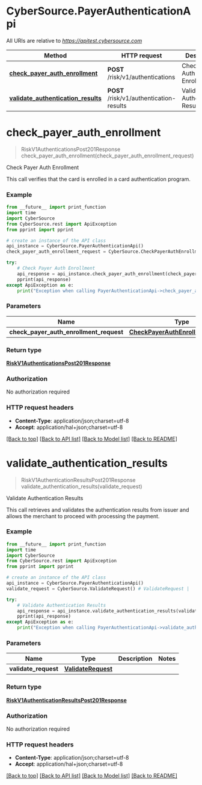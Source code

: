 # CyberSource.PayerAuthenticationApi

All URIs are relative to *https://apitest.cybersource.com*

Method | HTTP request | Description
------------- | ------------- | -------------
[**check_payer_auth_enrollment**](PayerAuthenticationApi.md#check_payer_auth_enrollment) | **POST** /risk/v1/authentications | Check Payer Auth Enrollment
[**validate_authentication_results**](PayerAuthenticationApi.md#validate_authentication_results) | **POST** /risk/v1/authentication-results | Validate Authentication Results


# **check_payer_auth_enrollment**
> RiskV1AuthenticationsPost201Response check_payer_auth_enrollment(check_payer_auth_enrollment_request)

Check Payer Auth Enrollment

This call verifies that the card is enrolled in a card authentication program.

### Example 
```python
from __future__ import print_function
import time
import CyberSource
from CyberSource.rest import ApiException
from pprint import pprint

# create an instance of the API class
api_instance = CyberSource.PayerAuthenticationApi()
check_payer_auth_enrollment_request = CyberSource.CheckPayerAuthEnrollmentRequest() # CheckPayerAuthEnrollmentRequest | 

try: 
    # Check Payer Auth Enrollment
    api_response = api_instance.check_payer_auth_enrollment(check_payer_auth_enrollment_request)
    pprint(api_response)
except ApiException as e:
    print("Exception when calling PayerAuthenticationApi->check_payer_auth_enrollment: %s\n" % e)
```

### Parameters

Name | Type | Description  | Notes
------------- | ------------- | ------------- | -------------
 **check_payer_auth_enrollment_request** | [**CheckPayerAuthEnrollmentRequest**](CheckPayerAuthEnrollmentRequest.md)|  | 

### Return type

[**RiskV1AuthenticationsPost201Response**](RiskV1AuthenticationsPost201Response.md)

### Authorization

No authorization required

### HTTP request headers

 - **Content-Type**: application/json;charset=utf-8
 - **Accept**: application/hal+json;charset=utf-8

[[Back to top]](#) [[Back to API list]](../README.md#documentation-for-api-endpoints) [[Back to Model list]](../README.md#documentation-for-models) [[Back to README]](../README.md)

# **validate_authentication_results**
> RiskV1AuthenticationResultsPost201Response validate_authentication_results(validate_request)

Validate Authentication Results

This call retrieves and validates the authentication results from issuer and allows the merchant to proceed with processing the payment. 

### Example 
```python
from __future__ import print_function
import time
import CyberSource
from CyberSource.rest import ApiException
from pprint import pprint

# create an instance of the API class
api_instance = CyberSource.PayerAuthenticationApi()
validate_request = CyberSource.ValidateRequest() # ValidateRequest | 

try: 
    # Validate Authentication Results
    api_response = api_instance.validate_authentication_results(validate_request)
    pprint(api_response)
except ApiException as e:
    print("Exception when calling PayerAuthenticationApi->validate_authentication_results: %s\n" % e)
```

### Parameters

Name | Type | Description  | Notes
------------- | ------------- | ------------- | -------------
 **validate_request** | [**ValidateRequest**](ValidateRequest.md)|  | 

### Return type

[**RiskV1AuthenticationResultsPost201Response**](RiskV1AuthenticationResultsPost201Response.md)

### Authorization

No authorization required

### HTTP request headers

 - **Content-Type**: application/json;charset=utf-8
 - **Accept**: application/hal+json;charset=utf-8

[[Back to top]](#) [[Back to API list]](../README.md#documentation-for-api-endpoints) [[Back to Model list]](../README.md#documentation-for-models) [[Back to README]](../README.md)

